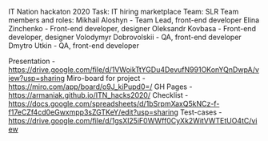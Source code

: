 IT Nation hackaton 2020
Task: IT hiring marketplace
Team: SLR
Team members and roles:
    Mikhail Aloshyn - Team Lead, front-end developer
    Elina Zinchenko - Front-end developer, designer
    Oleksandr Kovbasa - Front-end developer, designer
    Volodymyr Dobrovolskii - QA, front-end developer
    Dmytro Utkin - QA, front-end developer

Presentation - https://drive.google.com/file/d/1VWoikTtYGDu4DevufN991OKonYQnDwpA/view?usp=sharing
Miro-board for project - https://miro.com/app/board/o9J_kiPupd0=/
GH Pages - https://armaniak.github.io/ITN_hacks2020/
Checklist - https://docs.google.com/spreadsheets/d/1bSrpmXaxQ5kNCz-f-f17eCZf4cd0eGwxmpp3sZGTKeY/edit?usp=sharing
Test-cases - https://drive.google.com/file/d/1gsXl25iF0WWff0CyXk2WitVWTEtUO4tC/view